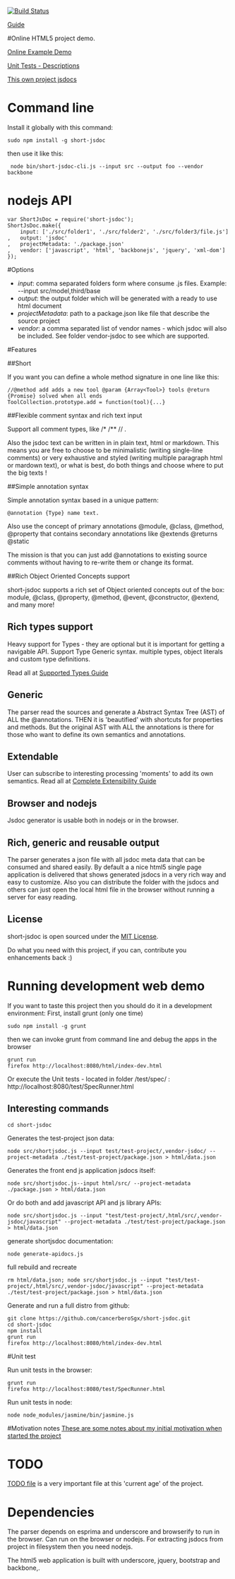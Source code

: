 [![Build Status](https://travis-ci.org/cancerberoSgx/short-jsdoc.png?branch=master)](https://travis-ci.org/cancerberoSgx/short-jsdoc)

[Guide](http://cancerberosgx.github.io/short-jsdoc/doc/guide/index.html#)

#Online HTML5 project demo.  

[Online Example Demo](http://cancerberosgx.github.io/short-jsdoc/html)

[Unit Tests - Descriptions](http://cancerberosgx.github.io/short-jsdoc/test/SpecRunner.html)

[This own project jsdocs](http://cancerberosgx.github.io/short-jsdoc/jsdoc)


# Command line 

Install it globally with this command: 

    sudo npm install -g short-jsdoc

then use it like this:

     node bin/short-jsdoc-cli.js --input src --output foo --vendor backbone

# nodejs API

    var ShortJsDoc = require('short-jsdoc');
    ShortJsDoc.make({
        input: ['./src/folder1', './src/folder2', './src/folder3/file.js']
    ,   output: 'jsdoc'
    ,   projectMetadata: './package.json'
    ,   vendor: ['javascript', 'html', 'backbonejs', 'jquery', 'xml-dom']
    }); 


#Options

 * *input*:  comma separated folders form where consume .js files. Example: --input src/model,third/base
 * *output*: the output folder which will be generated with a ready to use html document
 * *projectMetadata*: path to a package.json like file that describe the source project
 * *vendor*: a comma separated list of vendor names - which jsdoc will also be included. See folder vendor-jsdoc to see which are supported. 



#Features

##Short

If you want you can define a whole method signature in one line like this:

    //@method add adds a new tool @param {Array<Tool>} tools @return {Promise} solved when all ends
    ToolCollection.prototype.add = function(tool){...}

##Flexible comment syntax and rich text input

Support all comment types, like /* /** // . 

Also the jsdoc text can be written in in plain text, html or markdown. This means you are free to choose to be minimalistic (writing single-line comments) or very exhaustive and styled (writing multiple paragraph html or mardown text), or what is best, do both things and choose where to put the big texts !

##Simple annotation syntax

Simple annotation syntax based in a unique pattern:

    @annotation {Type} name text.  

Also use the concept of primary annotations @module, @class, @method, @property that contains secondary annotations like @extends @returns @static

The mission is that you can just add @annotations to existing source comments without having to re-write them or change its format. 

##Rich Object Oriented Concepts support

short-jsdoc supports a rich set of Object oriented concepts out of the box: module, @class, @property, @method, @event, @constructor, @extend, and many more!

## Rich types support

Heavy support for Types - they are optional but it is important for getting a navigable API. Support Type Generic syntax. multiple types, object literals and custom type definitions.

Read all at [Supported Types Guide](https://github.com/cancerberoSgx/short-jsdoc/blob/master/doc/TYPES.md)

## Generic

The parser read the sources and generate a Abstract Syntax Tree (AST) of ALL the @annotations. THEN it is 'beautified' with shortcuts for properties and methods. But the original AST with ALL the annotations is there for those who want to define its own semantics and annotations. 

## Extendable

User can subscribe to interesting processing 'moments' to add its own semantics. Read all at [Complete Extensibility Guide](https://github.com/cancerberoSgx/short-jsdoc/blob/master/doc/EXTENSIBILITY-GUIDE.md)

## Browser and nodejs

Jsdoc generator is usable both in nodejs or in the browser.

## Rich, generic and reusable output

The parser generates a json file with all jsdoc meta data that can be consumed and shared easily. By default a a nice html5 single page application is delivered that shows generated jsdocs in a very rich way and easy to customize. Also you can distribute the folder with the jsdocs and others can just open the local html file in the browser without running a server for easy reading.

## License

short-jsdoc is open sourced under the [MIT License](https://github.com/cancerberoSgx/short-jsdoc/blob/master/LICENSE). 

Do what you need with this project, if you can, contribute you enhancements back :)


# Running development web demo

If you want to taste this project then you should do it in a development environment: First, install grunt (only one time)

    sudo npm install -g grunt

then we can invoke grunt from command line and debug the apps in the browser

    grunt run
    firefox http://localhost:8080/html/index-dev.html

Or execute the Unit tests - located in folder /test/spec/ : http://localhost:8080/test/SpecRunner.html

## Interesting commands

    cd short-jsdoc

Generates the test-project json data:

    node src/shortjsdoc.js --input test/test-project/,vendor-jsdoc/ --project-metadata ./test/test-project/package.json > html/data.json

Generates the front end js application jsdocs itself:

    node src/shortjsdoc.js--input html/src/ --project-metadata ./package.json > html/data.json 

Or do both and add javascript API and js library APIs:

    node src/shortjsdoc.js --input "test/test-project/,html/src/,vendor-jsdoc/javascript" --project-metadata ./test/test-project/package.json > html/data.json

generate shortjsdoc documentation: 

    node generate-apidocs.js

full rebuild and recreate
    
    rm html/data.json; node src/shortjsdoc.js --input "test/test-project/,html/src/,vendor-jsdoc/javascript" --project-metadata ./test/test-project/package.json > html/data.json

Generate and run a full distro from github:

    git clone https://github.com/cancerberoSgx/short-jsdoc.git
    cd short-jsdoc
    npm install
    grunt run
    firefox http://localhost:8080/html/index-dev.html


#Unit test

Run unit tests in the browser: 

    grunt run
    firefox http://localhost:8080/test/SpecRunner.html

Run unit tests in node:

    node node_modules/jasmine/bin/jasmine.js


#Motivation notes
[These are some notes about my initial motivation when started the project](https://github.com/cancerberoSgx/short-jsdoc/blob/master/doc/MOTIVATION.md)

# TODO
[TODO file](https://github.com/cancerberoSgx/short-jsdoc/blob/master/TODO.md) is a very important file at this 'current age' of the project.

# Dependencies 

The parser depends on esprima and underscore and browserify to run in the browser. Can run on the browser or nodejs. For extracting jsdocs from project in filesystem then you need nodejs.

The html5 web application is built with underscore, jquery, bootstrap and backbone,.
